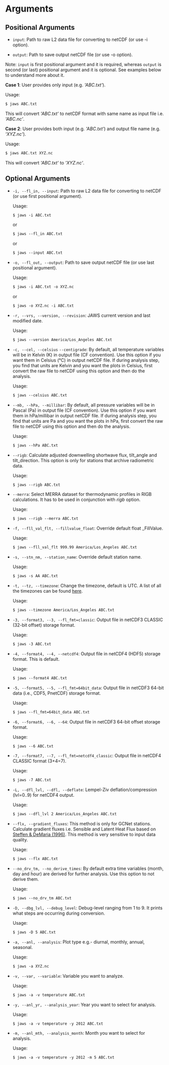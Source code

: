 # Arguments

## Positional Arguments

* `input`: Path to raw L2 data file for converting to netCDF (or use -i option).

* `output`: Path to save output netCDF file (or use -o option).

Note: `input` is first positional argument and it is required, 
whereas `output` is second (or last) positional argument and it is optional. 
See examples below to understand more about it.

**Case 1**: User provides only input (e.g. *'ABC.txt'*).

Usage:
``` html
$ jaws ABC.txt
```

This will convert *'ABC.txt'* to netCDF format with same name as input file i.e. *'ABC.nc'*.

**Case 2**: User provides both input (e.g. *'ABC.txt'*) and output file name (e.g. *'XYZ.nc'*).

Usage:
``` html
$ jaws ABC.txt XYZ.nc
```

This will convert *'ABC.txt'* to *'XYZ.nc'*.

## Optional Arguments

* `-i, --fl_in, --input`: Path to raw L2 data file for converting to netCDF (or use first positional argument).

    Usage:
    ``` html
    $ jaws -i ABC.txt
    ```
    or
    ``` html
    $ jaws --fl_in ABC.txt
    ```
    or
    ``` html
    $ jaws --input ABC.txt
    ```

* `-o, --fl_out, --output`: Path to save output netCDF file (or use last positional argument).

    Usage:
    ``` html
    $ jaws -i ABC.txt -o XYZ.nc
    ```
    or
    ``` html
    $ jaws -o XYZ.nc -i ABC.txt
    ```

* `-r, --vrs, --version, --revision`: JAWS current version and last modified date.

    Usage:
    ``` html
    $ jaws --version America/Los_Angeles ABC.txt
    ```

* `-c, --cel, --celsius` `--centigrade`: By default, all temperature variables will be in Kelvin (K) in output file 
    (CF convention). Use this option if you want them in Celsius (°C) in output netCDF file. If during analysis step, 
    you find that units are Kelvin and you want the plots in Celsius, first convert the raw file to netCDF using this 
    option and then do the analysis.

    Usage:
    ``` html
    $ jaws --celsius ABC.txt
    ```

* `--mb, --hPa, --millibar`: By default, all pressure variables will be in Pascal (Pa) in output file 
    (CF convention). Use this option if you want them in hPa/millibar in output netCDF file. If during analysis step, 
    you find that units are Pa and you want the plots in hPa, first convert the raw file to netCDF using this 
    option and then do the analysis.

    Usage:
    ``` html
    $ jaws --hPa ABC.txt
    ```

* `--rigb`: Calculate adjusted downwelling shortwave flux, tilt_angle and tilt_direction. 
    This option is only for stations that archive radiometric data.

    Usage:
    ``` html
    $ jaws --rigb ABC.txt
    ```

* `--merra`: Select MERRA dataset for thermodynamic profiles in RIGB calculations. 
    It has to be used in conjunction with *rigb* option.

    Usage:
    ``` html
    $ jaws --rigb --merra ABC.txt
    ```

* `-f, --fll_val_flt, --fillvalue_float`: Override default float _FillValue.

    Usage:
    ``` html
    $ jaws --fll_val_flt 999.99 America/Los_Angeles ABC.txt
    ```

* `-s, --stn_nm, --station_name`: Override default station name.

    Usage:
    ``` html
    $ jaws -s AA ABC.txt
    ```

* `-t, --tz, --timezone`: Change the timezone, default is UTC. A list of all the timezones can be 
    found [here](https://gist.github.com/heyalexej/8bf688fd67d7199be4a1682b3eec7568).

    Usage:
    ``` html
    $ jaws --timezone America/Los_Angeles ABC.txt
    ```

* `-3, --format3, --3, --fl_fmt=classic`: Output file in netCDF3 CLASSIC (32-bit offset) storage format.

    Usage:
    ``` html
    $ jaws -3 ABC.txt
    ```

* `-4, --format4, --4, --netcdf4`: Output file in netCDF4 (HDF5) storage format. This is default.

    Usage:
    ``` html
    $ jaws --format4 ABC.txt
    ```

* `-5, --format5, --5, --fl_fmt=64bit_data`: Output file in netCDF3 64-bit data (i.e., CDF5, PnetCDF) storage format.

    Usage:
    ``` html
    $ jaws --fl_fmt=64bit_data ABC.txt
    ```

* `-6, --format6, --6, --64`: Output file in netCDF3 64-bit offset storage format.

    Usage:
    ``` html
    $ jaws --6 ABC.txt
    ```

* `-7, --format7, --7, --fl_fmt=netcdf4_classic`: Output file in netCDF4 CLASSIC format (3+4=7).

    Usage:
    ``` html
    $ jaws -7 ABC.txt
    ```

* `-L, --dfl_lvl, --dfl, --deflate`: Lempel-Ziv deflation/compression (lvl=0..9) for netCDF4 output.

    Usage:
    ``` html
    $ jaws --dfl_lvl 2 America/Los_Angeles ABC.txt
    ```

* `--flx, --gradient_fluxes`: This method is only for GCNet stations. Calculate gradient fluxes i.e. Sensible and Latent
    Heat Flux based on [Steffen & DeMaria (1996)](http://doi.org/10.1175/1520-0450(1996)035<2067:sefoaw>2.0.co;2). 
    This method is very sensitive to input data quality.

    Usage:
    ``` html
    $ jaws --flx ABC.txt
    ```

* `--no_drv_tm, --no_derive_times`: By default extra time variables (month, day and hour) are derived for further 
    analysis. Use this option to not derive them.

    Usage:
    ``` html
    $ jaws --no_drv_tm ABC.txt
    ```

* `-D, --dbg_lvl, --debug_level`: Debug-level ranging from 1 to 9. It prints what steps are occurring during conversion.

    Usage:
    ``` html
    $ jaws -D 5 ABC.txt
    ```

* `-a, --anl, --analysis`: Plot type e.g.- diurnal, monthly, annual, seasonal.

    Usage:
    ``` html
    $ jaws -a XYZ.nc
    ```

* `-v, --var, --variable`: Variable you want to analyze.

    Usage:
    ``` html
    $ jaws -a -v temperature ABC.txt
    ```

* `-y, --anl_yr, --analysis_year`: Year you want to select for analysis.

    Usage:
    ``` html
    $ jaws -a -v temperature -y 2012 ABC.txt
    ```

* `-m, --anl_mth, --analysis_month`: Month you want to select for analysis.

    Usage:
    ``` html
    $ jaws -a -v temperature -y 2012 -m 5 ABC.txt
    ```
